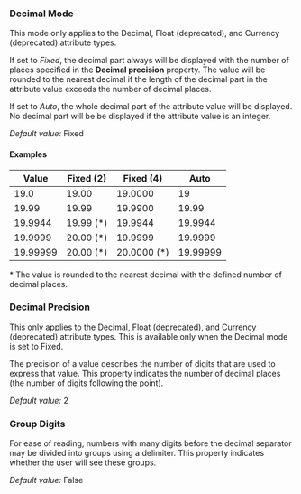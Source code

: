 ### Decimal Mode

<div class="alert alert-info">

This mode only applies to the Decimal, Float (deprecated), and Currency (deprecated) attribute types.

</div>

If set to _Fixed_, the decimal part always will be displayed with the number of places specified in the **Decimal precision** property. The value will be rounded to the nearest decimal if the length of the decimal part in the attribute value exceeds the number of decimal places.

If set to _Auto_, the whole decimal part of the attribute value will be displayed. No decimal part will be be displayed if the attribute value is an integer.

_Default value:_ Fixed

#### Examples

| Value    | Fixed (2)  | Fixed (4)    | Auto     |
| -------- | ---------- | ------------ | -------- |
| 19.0     | 19.00      | 19.0000      | 19       |
| 19.99    | 19.99      | 19.9900      | 19.99    |
| 19.9944  | 19.99 (\*) | 19.9944      | 19.9944  |
| 19.9999  | 20.00 (\*) | 19.9999      | 19.9999  |
| 19.99999 | 20.00 (\*) | 20.0000 (\*) | 19.99999 |

\* The value is rounded to the nearest decimal with the defined number of decimal places.

### Decimal Precision

<div class="alert alert-info">

This only applies to the Decimal, Float (deprecated), and Currency (deprecated) attribute types. This is available only when the Decimal mode is set to Fixed.

</div>

The precision of a value describes the number of digits that are used to express that value. This property indicates the number of decimal places (the number of digits following the point).

_Default value:_ 2

### Group Digits

For ease of reading, numbers with many digits before the decimal separator may be divided into groups using a delimiter. This property indicates whether the user will see these groups.

_Default value:_ False
